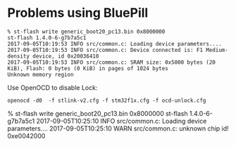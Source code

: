 Problems using BluePill
=======================

```
% st-flash write generic_boot20_pc13.bin 0x8000000
st-flash 1.4.0-6-g7b7a5c1
2017-09-05T10:19:53 INFO src/common.c: Loading device parameters....
2017-09-05T10:19:53 INFO src/common.c: Device connected is: F1 Medium-density device, id 0x20036410
2017-09-05T10:19:53 INFO src/common.c: SRAM size: 0x5000 bytes (20 KiB), Flash: 0 bytes (0 KiB) in pages of 1024 bytes
Unknown memory region
```
Use OpenOCD to disable Lock:
```
openocd -d0  -f stlink-v2.cfg -f stm32f1x.cfg -f ocd-unlock.cfg
```

% st-flash write generic_boot20_pc13.bin 0x8000000
st-flash 1.4.0-6-g7b7a5c1
2017-09-05T10:25:10 INFO src/common.c: Loading device parameters....
2017-09-05T10:25:10 WARN src/common.c: unknown chip id! 0xe0042000
```

